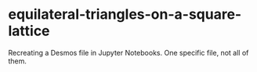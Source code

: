 # equilateral-triangles-on-a-square-lattice
Recreating a Desmos file in Jupyter Notebooks. One specific file, not all of them. 
